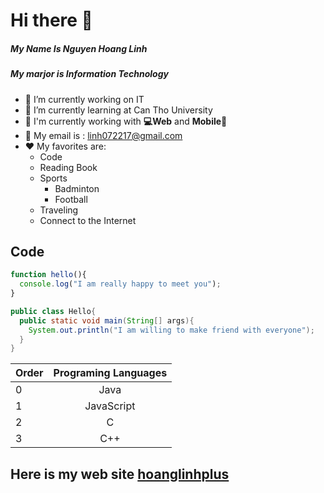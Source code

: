 # **Hi there 👋**
##### My Name Is Nguyen Hoang Linh
##### My marjor is Information Technology

- 🔭 I’m currently working on IT
- 🌱 I’m currently learning  at Can Tho University
-  🔑 I'm currently working with **💻Web** and **Mobile📱**
- 💬 My email is : linh072217@gmail.com
- ❤️ My favorites are:
  - Code
  - Reading Book
  - Sports
    - Badminton
    - Football
  - Traveling
  - Connect to the Internet
## Code 
```javascript
function hello(){
  console.log("I am really happy to meet you");
}
```
```java
public class Hello{
  public static void main(String[] args){
    System.out.println("I am willing to make friend with everyone");
  }
}
```
|  Order | Programing Languages |
| ------------- | :-------------: |
|   0   | Java   |
| 1| JavaScript  |
| 2| C  |
| 3 | C++  |
## Here is my web site [hoanglinhplus][hlp]
[hlp]: www.hoanglinhplus.cf
